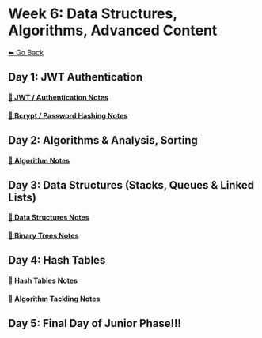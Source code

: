 # Week 6: Data Structures, Algorithms, Advanced Content
[⬅ Go Back](./README.md)

## Day 1: JWT Authentication
#### [🔗 JWT / Authentication Notes](/junior-phase/day-24-authentication/authentication.md)
#### [🔗 Bcrypt / Password Hashing Notes](/junior-phase/day-24-authentication/password-hashing.md)

## Day 2: Algorithms & Analysis, Sorting
#### [🔗 Algorithm Notes](/junior-phase/day-25-algorithms-sorting/algos.md)

## Day 3: Data Structures (Stacks, Queues & Linked Lists)
#### [🔗 Data Structures Notes](./junior-phase/day-26-data-structures/data-structures.md)
#### [🔗 Binary Trees Notes](./junior-phase/day-26-data-structures/binary-trees.md)


## Day 4: Hash Tables
#### [🔗 Hash Tables Notes](./junior-phase/day-27-hash-tables/hash-tables.md)
#### [🔗 Algorithm Tackling Notes](./junior-phase/day-27-hash-tables/algo-tackling.md)

## Day 5: Final Day of Junior Phase!!!

